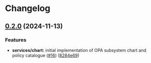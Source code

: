 # Changelog

## [0.2.0](https://github.com/carbynestack/thymus/compare/services-v0.1.2...services-v0.2.0) (2024-11-13)


### Features

* **services/chart:** initial implementation of OPA subsystem chart and policy catalogue ([#16](https://github.com/carbynestack/thymus/issues/16)) ([8284e69](https://github.com/carbynestack/thymus/commit/8284e6916997ee98b57b229db03d718173eb3dc0))
